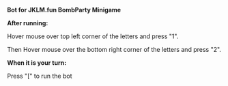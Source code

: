 **Bot for JKLM.fun BombParty Minigame**

**After running:**

Hover mouse over top left corner of the letters and press "1".

Then Hover mouse over the bottom right corner of the letters and press "2".

**When it is your turn:**

Press "[" to run the bot
